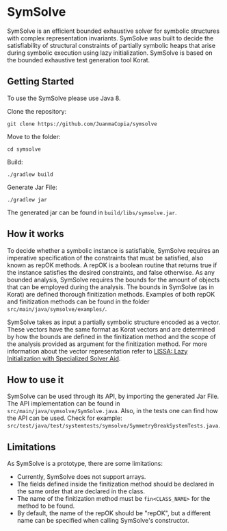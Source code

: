 # SymSolve

SymSolve is an efficient bounded exhaustive solver for symbolic structures with complex representation invariants. SymSolve was built to decide the satisfiability of structural constraints of partially symbolic heaps that arise during symbolic execution using lazy initialization. SymSolve is based on the bounded exhaustive test generation tool Korat.

## Getting Started
To use the SymSolve please use Java 8.

Clone the repository:
```
git clone https://github.com/JuanmaCopia/symsolve
```

Move to the folder:
```
cd symsolve
```

Build:
```
./gradlew build
```

Generate Jar File:
```
./gradlew jar
```

The generated jar can be found in `build/libs/symsolve.jar`.

## How it works

To decide whether a symbolic instance is satisfiable, SymSolve requires an imperative specification of the constraints that must be satisfied, also known as repOK methods. A repOK is a boolean routine that returns true if the instance satisfies the desired constraints, and false otherwise. As any bounded analysis, SymSolve requires the bounds for the amount of objects that can be employed during the analysis. The bounds in SymSolve (as in Korat) are defined thorough finitization methods. Examples of both repOK and finitization methods can be found in the folder `src/main/java/symsolve/examples/`.

SymSolve takes as input a partially symbolic structure encoded as a vector. These vectors have the same format as Korat vectors and are determined by how the bounds are defined in the finitization method and the scope of the analysis provided as argument for the finitization method. For more information about the vector representation refer to [LISSA: Lazy Initialization with Specialized Solver Aid](https://juanmacopia.github.io/files/lissa2022.pdf).

## How to use it

SymSolve can be used through its API, by importing the generated Jar File. The API implementation can be found in `src/main/java/symsolve/SymSolve.java`. Also, in the tests one can find how the API can be used. Check for example: `src/test/java/test/systemtests/symsolve/SymmetryBreakSystemTests.java`.

## Limitations

As SymSolve is a prototype, there are some limitations:

- Currently, SymSolve does not support arrays.
- The fields defined inside the finitization method should be declared in the same order that are declared in the class.
- The name of the finitization method must be `fin<CLASS_NAME>` for the method to be found.
- By default, the name of the repOK should be "repOK", but a different name can be specified when calling SymSolve's constructor.